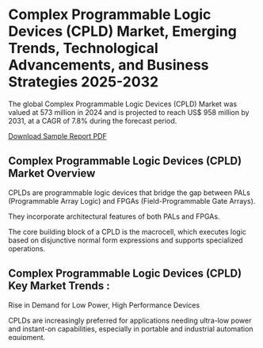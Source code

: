 <h1>Complex Programmable Logic Devices (CPLD) Market, Emerging Trends, Technological Advancements, and Business Strategies 2025-2032</h1>

The global Complex Programmable Logic Devices (CPLD) Market was valued at 573 million in 2024 and is projected to reach US$ 958 million by 2031, at a CAGR of 7.8% during the forecast period.

[Download Sample Report PDF ](https://semiconductorinsight.com/download-sample-report/?product_id=90917)

<h2>Complex Programmable Logic Devices (CPLD) Market Overview</h2>

CPLDs are programmable logic devices that bridge the gap between PALs (Programmable Array Logic) and FPGAs (Field-Programmable Gate Arrays).

They incorporate architectural features of both PALs and FPGAs.

The core building block of a CPLD is the macrocell, which executes logic based on disjunctive normal form expressions and supports specialized operations.

<h2>Complex Programmable Logic Devices (CPLD) Key Market Trends  :</h2>

Rise in Demand for Low Power, High Performance Devices

CPLDs are increasingly preferred for applications needing ultra-low power and instant-on capabilities, especially in portable and industrial automation equipment.

Integration with IoT and Smart Devices

With the expansion of IoT and Industry 4.0, CPLDs are becoming essential in smart sensors and embedded control systems.

Surge in Embedded System Applications

The growth of embedded systems across automotive, consumer electronics, and industrial sectors is driving CPLD adoption.

[Access Your Free Sample Now
](https://semiconductorinsight.com/report/complex-programmable-logic-devices-cpld-market/)

<h2>Complex Programmable Logic Devices (CPLD) Market Regional Analysis :</h2>

North America:

Strong demand driven by EVs, 5G infrastructure, and renewable energy, with the U.S. leading the market.

Europe:

Growth fueled by automotive electrification, renewable energy, and strong regulatory support, with Germany as a key player.

Asia-Pacific:

Dominates the market due to large-scale manufacturing in China and Japan, with growing demand from EVs, 5G, and semiconductors.

South America:

Emerging market, driven by renewable energy and EV adoption, with Brazil leading growth.

Middle East & Africa:

Gradual growth, mainly due to investments in renewable energy and EV infrastructure, with Saudi Arabia and UAE as key contributors.

<h2>Total Market by Segment:</h2>

Global Complex Programmable Logic Devices (CPLD) market, by Type, 2020-2025, 2026-2031 ($ millions) & (Million Units)Global Complex Programmable Logic Devices (CPLD) market segment percentages, by Type, 2024 (%)

EEPROM Based

Flash Based

Others

Global Complex Programmable Logic Devices (CPLD) market, by Application, 2020-2025, 2026-2031 ($ Millions) & (Million Units)Global Complex Programmable Logic Devices (CPLD) market segment percentages, by Application, 2024 (%)

Telecom

Consumer Electronics

Automotive

Industrial

Military and Aerospace

Data Processing

Others

Further, the report presents profiles of competitors in the market, key players include:

Intel

AMD (Xilinx)

Microchip Technology

Lattice Semiconductor

<h2>FAQs</h2>

Q: What are the key driving factors and opportunities in the CPLD market?

A: Key drivers include industrial automation, demand for fast prototyping, and embedded system growth. Opportunities lie in edge computing, aerospace, and smart infrastructure applications.

Q: Which region is projected to have the largest market share?

A: Asia-Pacific is expected to lead the market, driven by strong electronics manufacturing hubs in China, Japan, and South Korea.

Q: Who are the top players in the global CPLD market?

A: The top companies are Intel, AMD (Xilinx), and Microchip Technology, together holding around 92% market share.

  [Click Here to Download Your Free Sample Report ](https://semiconductorinsight.com/download-sample-report/?product_id=90917)

<h2>About Semiconductor Insight:</h2>

Established in 2016, Semiconductor Insight specializes in providing comprehensive semiconductor industry research and analysis to support businesses in making well-informed decisions within this dynamic and fast-paced sector. From the beginning, we have been committed to delivering in-depth semiconductor market research, identifying key trends, opportunities, and challenges shaping the global semiconductor industry.

<h2>ONTACT US:</h2>

North Main Road Koregaon Park, Pune, India - 411001.

Tel: +91 8087992013

City vista, 203A, Fountain Road, Ashoka Nagar, Kharadi, Pune, Maharashtra 411014
